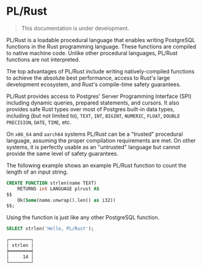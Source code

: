 # PL/Rust

> This documentation is under development.

PL/Rust is a loadable procedural language that enables writing PostgreSQL functions in the Rust programming
language. These functions are compiled to native machine code. Unlike other procedural languages, PL/Rust functions
are not interpreted.

The top advantages of PL/Rust include writing natively-compiled functions to achieve the absolute best performance,
access to Rust's large development ecosystem, and Rust's compile-time safety guarantees.

PL/Rust provides access to Postgres' Server Programming Interface (SPI) including dynamic queries, prepared
statements, and cursors. It also provides safe Rust types over most of Postgres built-in data types, including (but
not limited to), `TEXT`, `INT`, `BIGINT`, `NUMERIC`, `FLOAT`, `DOUBLE PRECISION`,
`DATE`, `TIME`, etc.

On `x86_64` and `aarch64` systems PL/Rust can be a "trusted" procedural language, assuming the proper compilation
requirements are met. On other systems, it is perfectly usable as an "untrusted" language but cannot provide the
same level of safety guarantees.

The following example shows an example PL/Rust function to count the length of
an input string.

```sql
CREATE FUNCTION strlen(name TEXT)
    RETURNS int LANGUAGE plrust AS
$$
    Ok(Some(name.unwrap().len() as i32))
$$;
```

Using the function is just like any other PostgreSQL function.

```sql
SELECT strlen('Hello, PL/Rust');
```

```bash
┌────────┐
│ strlen │
╞════════╡
│     14 │
└────────┘
```



